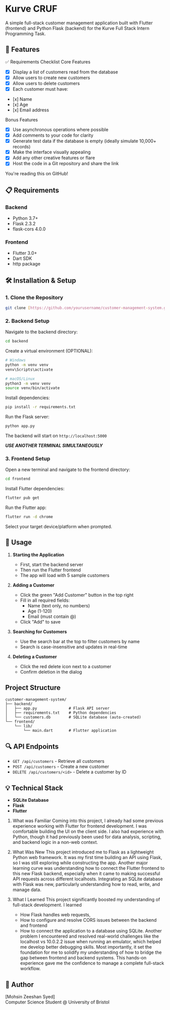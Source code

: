 # Kurve CRUF

A simple full-stack customer management application built with Flutter (frontend) and Python Flask (backend) for the Kurve Full Stack Intern Programming Task.

## 🚀 Features

✅ Requirements Checklist
Core Features

- [x] Display a list of customers read from the database
- [x] Allow users to create new customers
- [x] Allow users to delete customers
- [x] Each customer must have:
-    [x] Name
-    [x] Age
-    [x] Email address

Bonus Features 

- [x] Use asynchronous operations where possible
- [x] Add comments to your code for clarity
- [x] Generate test data if the database is empty (ideally simulate 10,000+ records)
- [x] Make the interface visually appealing
- [x] Add any other creative features or flare
- [x] Host the code in a Git repository and share the link

You're reading this on GitHub!
## 📋 Requirements

### Backend
- Python 3.7+
- Flask 2.3.2
- flask-cors 4.0.0

### Frontend
- Flutter 3.0+
- Dart SDK
- http package

## 🛠️ Installation & Setup

### 1. Clone the Repository
```bash
git clone [https://github.com/yourusername/customer-management-system.git](https://github.com/Mohsin-Zeeshan/KurveCRUD.git)
```

### 2. Backend Setup

Navigate to the backend directory:
```bash
cd backend
```

Create a virtual environment (OPTIONAL):
```bash
# Windows
python -m venv venv
venv\Scripts\activate

# macOS/Linux
python3 -m venv venv
source venv/bin/activate
```

Install dependencies:
```bash
pip install -r requirements.txt
```

Run the Flask server:
```bash
python app.py
```

The backend will start on `http://localhost:5000`

***USE ANOTHER TERMINAL SIMULTANEOUSLY***

### 3. Frontend Setup

Open a new terminal and navigate to the frontend directory:
```bash
cd frontend
```

Install Flutter dependencies:
```bash
flutter pub get
```

Run the Flutter app:
```bash
flutter run -d chrome 
```

Select your target device/platform when prompted.


## 📱 Usage

1. **Starting the Application**
   - First, start the backend server
   - Then run the Flutter frontend
   - The app will load with 5 sample customers

2. **Adding a Customer**
   - Click the green "Add Customer" button in the top right
   - Fill in all required fields:
     - Name (text only, no numbers)
     - Age (1-120)
     - Email (must contain @)
   - Click "Add" to save

3. **Searching for Customers**
   - Use the search bar at the top to filter customers by name
   - Search is case-insensitive and updates in real-time

4. **Deleting a Customer**
   - Click the red delete icon next to a customer
   - Confirm deletion in the dialog

## Project Structure

```
customer-management-system/
├── backend/
│   ├── app.py              # Flask API server
│   ├── requirements.txt    # Python dependencies
│   └── customers.db        # SQLite database (auto-created)
└── frontend/
    └── lib/
        └── main.dart       # Flutter application
```

## 🔍 API Endpoints

- `GET /api/customers` - Retrieve all customers
- `POST /api/customers` - Create a new customer
- `DELETE /api/customers/<id>` - Delete a customer by ID

## 💡 Technical Stack

- **SQLite Database**
- **Flask**
- **Flutter**

1.	What was Familiar 
    Coming into this project, I already had some previous experience working with Flutter for frontend development. I was comfortable building the UI on the client side. I also had experience with Python, though it had previously been used for data analysis, scripting, and backend logic in a non-web context. 

2.	What Was New
    This project introduced me to Flask as a lightweight Python web framework. It was my first time building an API using Flask, so I was still exploring while constructing the app. Another major learning curve was understanding how to connect the Flutter frontend to this new Flask backend, especially when it came to making successful API requests across different localhosts. Integrating an SQLite database with Flask was new, particularly understanding how to read, write, and manage data. 

3.	What I Learned
    This project significantly boosted my understanding of full-stack development. I learned 
    -	How Flask handles web requests, 
    -	How to configure and resolve CORS issues between the backend and frontend 
    -	How to connect the application to a database using SQLite.
    Another problem I encountered and resolved real-world challenges like the localhost vs 10.0.2.2 issue when running an emulator, which helped me develop better debugging skills. Most importantly, it set the foundation for me to solidify my understanding of how to bridge the gap between frontend and backend systems. This hands-on experience gave me the confidence to manage a complete full-stack workflow.


## 👤 Author

[Mohsin Zeeshan Syed]  
Computer Science Student @ University of Bristol
